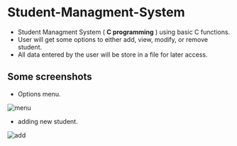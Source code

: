# Student-Managment-System

- Student Managment System ( **C programming** ) using basic C functions.
- User will get some options to either add, view, modify, or remove student.
- All data entered by the user will be store in a file for later access.
 
## Some screenshots 
- Options menu.

![menu](https://user-images.githubusercontent.com/109099521/185830386-a655efd6-5ef7-4a5d-915c-4a03285e5324.PNG)

- adding new student.

![add](https://user-images.githubusercontent.com/109099521/185830604-732274be-fbe8-476d-a41f-8052cf0430ce.PNG)






